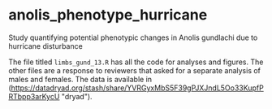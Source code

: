 # anolis_phenotype_hurricane
Study quantifying potential phenotypic changes in Anolis gundlachi due to hurricane disturbance

The file titled `limbs_gund_13.R` has all the code for analyses and figures. 
The other files are a response to reviewers that asked for a separate analysis of males and females. 
The data is available in  (https://datadryad.org/stash/share/YVRGyxMbS5F39gPJXJndL5Oo33KupfPRTbpp3arKycU "dryad").  
